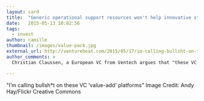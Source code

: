 ```yaml
---
layout: card
title:  "Generic operational support resources won't help innovative startups"
date:   2015-05-13 10:02:56
tags:
  - invest
author: camille
thumbnail: /images/value-pack.jpg
external_url: http://venturebeat.com/2015/05/17/im-calling-bullsht-on-these-vc-value-add-platforms/?utm_content=bufferaf771&utm_medium=social&utm_source=twitter.com&utm_campaign=buffer
author_comments: >
  Christian Claussen, a European VC from Ventech argues that "these VC 'value-add' platform" are bullsh*t and should not offer operational packages. He reminds us that the VCs should give advice, when major inflection points over the life of a company arrive, rather than provide sporadic operational assistance.

---
```


"I’m calling bullsh*t on these VC ‘value-add’ platforms"
Image Credit: Andy Hay/Flickr Creative Commons
